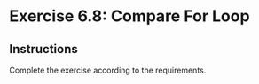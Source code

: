 # Exercise 6.8: Compare For Loop

## Instructions

Complete the exercise according to the requirements.
